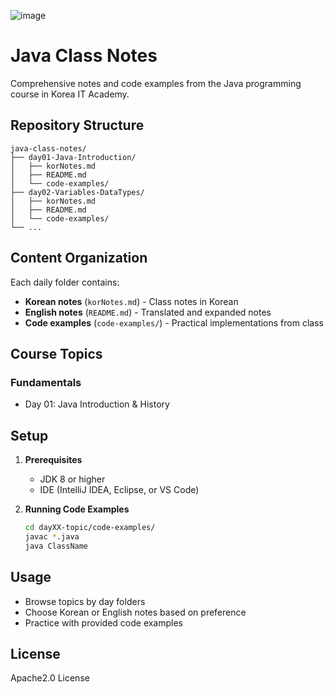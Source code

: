 ![image](https://github.com/user-attachments/assets/39ab3420-e8d9-44f1-af8b-f726cc0af61e)


# Java Class Notes

Comprehensive notes and code examples from the Java programming course in Korea IT Academy.

## Repository Structure

```
java-class-notes/
├── day01-Java-Introduction/
│   ├── korNotes.md
│   ├── README.md
│   └── code-examples/
├── day02-Variables-DataTypes/
│   ├── korNotes.md
│   ├── README.md
│   └── code-examples/
└── ...
```

## Content Organization

Each daily folder contains:
- **Korean notes** (`korNotes.md`) - Class notes in Korean
- **English notes** (`README.md`) - Translated and expanded notes
- **Code examples** (`code-examples/`) - Practical implementations from class

## Course Topics

### Fundamentals
- Day 01: Java Introduction & History


## Setup

1. **Prerequisites**
   - JDK 8 or higher
   - IDE (IntelliJ IDEA, Eclipse, or VS Code)

2. **Running Code Examples**
   ```bash
   cd dayXX-topic/code-examples/
   javac *.java
   java ClassName
   ```

## Usage

- Browse topics by day folders
- Choose Korean or English notes based on preference
- Practice with provided code examples

## License

Apache2.0 License

